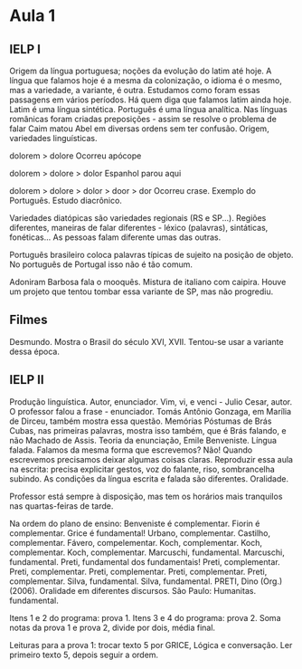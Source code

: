 Aula 1
======

IELP I
------

Origem da língua portuguesa; noções da evolução do latim até hoje. A língua que falamos hoje é a mesma da colonização, o idioma é o mesmo, mas a variedade, a variante, é outra. Estudamos como foram essas passagens em vários períodos. Há quem diga que falamos latim ainda hoje. Latim é uma língua sintética. Português é uma língua analítica. Nas línguas românicas foram criadas preposições - assim se resolve o problema de falar Caim matou Abel em diversas ordens sem ter confusão. Origem, variedades linguísticas.

dolorem > dolore
Ocorreu apócope

dolorem > dolore > dolor
Espanhol parou aqui

dolorem > dolore > dolor > door > dor
Ocorreu crase. Exemplo do Português. Estudo diacrônico.

Variedades diatópicas são variedades regionais (RS e SP...).
Regiões diferentes, maneiras de falar diferentes - léxico (palavras), sintáticas, fonéticas... As pessoas falam diferente umas das outras.

Português brasileiro coloca palavras típicas de sujeito na posição de objeto. No português de Portugal isso não é tão comum.

Adoniram Barbosa fala o mooquês. Mistura de italiano com caipira. Houve um projeto que tentou tombar essa variante de SP, mas não progrediu.

Filmes
------

Desmundo. Mostra o Brasil do século XVI, XVII. Tentou-se usar a variante dessa época.

IELP II
-------

Produção linguística. Autor, enunciador. Vim, vi, e venci - Julio Cesar, autor. O professor falou a frase - enunciador. Tomás Antônio Gonzaga, em Marília de Dirceu, também mostra essa questão. Memórias Póstumas de Brás Cubas, nas primeiras palavras, mostra isso também, que é Brás falando, e não Machado de Assis. Teoria da enunciação, Emile Benveniste. Língua falada. Falamos da mesma forma que escrevemos? Não! Quando escrevemos precisamos deixar algumas coisas claras. Reproduzir essa aula na escrita: precisa explicitar gestos, voz do falante, riso, sombrancelha subindo. As condições da língua escrita e falada são diferentes. Oralidade.

Professor está sempre à disposição, mas tem os horários mais tranquilos nas quartas-feiras de tarde.

Na ordem do plano de ensino:
Benveniste é complementar.
Fiorin é complementar.
Grice é fundamental!
Urbano, complementar.
Castilho, complementar.
Fávero, compelementar.
Koch, complementar.
Koch, complementar.
Koch, complementar.
Marcuschi, fundamental.
Marcuschi, fundamental.
Preti, fundamental dos fundamentais!
Preti, complementar.
Preti, complementar.
Preti, complementar.
Preti, complementar.
Preti, complementar.
Silva, fundamental.
Silva, fundamental.
PRETI, Dino (Org.) (2006). Oralidade em diferentes discursos. São Paulo: Humanitas. fundamental.

Itens 1 e 2 do programa: prova 1.
Itens 3 e 4 do programa: prova 2.
Soma notas da prova 1 e prova 2, divide por dois, média final.

Leituras para a prova 1: trocar texto 5 por GRICE, Lógica e conversação. Ler primeiro texto 5, depois seguir a ordem.